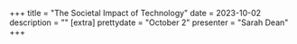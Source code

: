 +++
title = "The Societal Impact of Technology"
date = 2023-10-02
description = ""
[extra]
prettydate = "October 2"
presenter = "Sarah Dean"
+++
